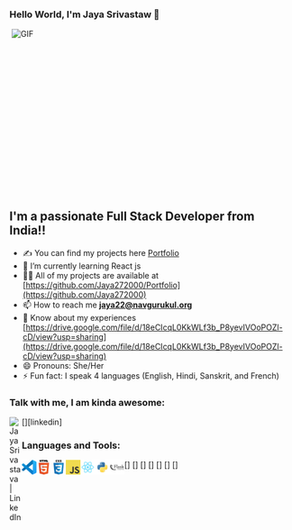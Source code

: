 ### Hello World, I'm Jaya Srivastaw 👋

<img align="right" alt="GIF" src="https://github.com/arsentieva/arsentieva/blob/main/code.gif?raw=true" width="500" height="320" />

## I'm a passionate Full Stack Developer from India!!
- ✍ You can find my projects here [Portfolio](https://github.com/Jaya272000/Portfolio)
- 🌱 I’m currently learning React js
- 👨‍💻 All of my projects are available at [https://github.com/Jaya272000/Portfolio](https://github.com/Jaya272000)
- 📫 How to reach me **jaya22@navgurukul.org**
- 📄 Know about my experiences [https://drive.google.com/file/d/18eCIcqL0KkWLf3b_P8yevIVOoPOZl-cD/view?usp=sharing](https://drive.google.com/file/d/18eCIcqL0KkWLf3b_P8yevIVOoPOZl-cD/view?usp=sharing)
- 😄 Pronouns: She/Her
- ⚡ Fun fact: I speak 4 languages (English, Hindi, Sanskrit, and French)

### Talk with me, I am kinda awesome:
[<img align="left" alt="Jaya Srivastava | LinkedIn" width="22px" src="https://cdn.jsdelivr.net/npm/simple-icons@v3/icons/linkedin.svg" />][linkedin]

### Languages and Tools:

[<img align="left" alt="Visual Studio Code" width="26px" src="https://raw.githubusercontent.com/github/explore/80688e429a7d4ef2fca1e82350fe8e3517d3494d/topics/visual-studio-code/visual-studio-code.png" />]
[<img align="left" alt="HTML5" width="26px" src="https://raw.githubusercontent.com/github/explore/80688e429a7d4ef2fca1e82350fe8e3517d3494d/topics/html/html.png" />]
[<img align="left" alt="CSS3" width="26px" src="https://raw.githubusercontent.com/github/explore/80688e429a7d4ef2fca1e82350fe8e3517d3494d/topics/css/css.png" />]
[<img align="left" alt="JavaScript" width="26px" src="https://raw.githubusercontent.com/github/explore/80688e429a7d4ef2fca1e82350fe8e3517d3494d/topics/javascript/javascript.png" />]
[<img align="left" alt="React" width="26px" src="https://raw.githubusercontent.com/github/explore/80688e429a7d4ef2fca1e82350fe8e3517d3494d/topics/react/react.png" />]
[<img align="left" alt="python" width="26px" src="https://raw.githubusercontent.com/github/explore/80688e429a7d4ef2fca1e82350fe8e3517d3494d/topics/python/python.png" />]
[<img align="left" alt="flask" width="26px" src="https://raw.githubusercontent.com/github/explore/80688e429a7d4ef2fca1e82350fe8e3517d3494d/topics/flask/flask.png" />]
<br />
